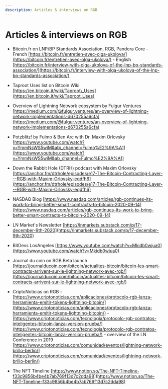 ```yaml
---
description: Articles & interviews on RGB
---
```


# Articles & interviews on RGB

* Bitcoin.fr on LNP/BP Standards Association, RGB, Pandora Core - French [https://bitcoin.fr/entretien-avec-olga-ukolova/](https://bitcoin.fr/entretien-avec-olga-ukolova/) - English [https://bitcoin.fr/interview-with-olga-ukolova-of-the-lnp-bp-standards-association/](https://bitcoin.fr/interview-with-olga-ukolova-of-the-lnp-bp-standards-association/) 
* Taproot Uses list on Bitcoin Wiki [https://en.bitcoin.it/wiki/Taproot\_Uses](https://en.bitcoin.it/wiki/Taproot_Uses) 
* Overview of Lightning Network ecosystem by Fulgur Ventures [https://medium.com/@fulgur.ventures/an-overview-of-lightning-network-implementations-d670255a6cfa](https://medium.com/@fulgur.ventures/an-overview-of-lightning-network-implementations-d670255a6cfa) 
* Potzblitz! by Fulmo & Ben Arc with Dr. Maxim Orlovsky [https://www.youtube.com/watch?v=YmmNsWS5wiM&ab\_channel=Fulmo%E2%9A%A1](https://www.youtube.com/watch?v=YmmNsWS5wiM&ab_channel=Fulmo%E2%9A%A1) 
* Down the Rabbit Hole \(DTRH\) podcast with Maxim Orlovsky [https://anchor.fm/dtrhole/episodes/e17-The-Bitcoin-Contracting-Layer---RGB-with-Maxim-Orlovsky-eqdfh6](https://anchor.fm/dtrhole/episodes/e17-The-Bitcoin-Contracting-Layer---RGB-with-Maxim-Orlovsky-eqdfh6)

* NASDAQ Blog [https://www.nasdaq.com/articles/rgb-continues-its-work-to-bring-better-smart-contracts-to-bitcoin-2020-09-14](https://www.nasdaq.com/articles/rgb-continues-its-work-to-bring-better-smart-contracts-to-bitcoin-2020-09-14) 
* LN Market's Newsletter [https://lnmarkets.substack.com/p/17-december-9th-2020](https://lnmarkets.substack.com/p/17-december-9th-2020) 
* BitDevs LosAngeles [https://www.youtube.com/watch?v=Mkidb0wjua0](https://www.youtube.com/watch?v=Mkidb0wjua0)

* Journal du coin on RGB Beta launch [https://journalducoin.com/bitcoin/actualites-bitcoin/bitcoin-les-smart-contracts-arrivent-sur-le-lightning-network-avec-rgb/](https://journalducoin.com/bitcoin/actualites-bitcoin/bitcoin-les-smart-contracts-arrivent-sur-le-lightning-network-avec-rgb/) 
* CriptoNoticias on RGB -  [https://www.criptonoticias.com/aplicaciones/protocolo-rgb-lanza-herramienta-emitir-tokens-lightning-bitcoin/](https://www.criptonoticias.com/aplicaciones/protocolo-rgb-lanza-herramienta-emitir-tokens-lightning-bitcoin/) - [https://www.criptonoticias.com/tecnologia/protocolo-rgb-contratos-inteligentes-bitcoin-lanza-version-prueba/](https://www.criptonoticias.com/tecnologia/protocolo-rgb-contratos-inteligentes-bitcoin-lanza-version-prueba/) - overview of the LN Conference in 2019 [https://www.criptonoticias.com/comunidad/eventos/lightning-network-brillo-berlin/](https://www.criptonoticias.com/comunidad/eventos/lightning-network-brillo-berlin/) 
* The NFT Timeline [https://www.notion.so/The-NFT-Timeline-f33c9856b4be4b7ab769f13d7c2dda98](https://www.notion.so/The-NFT-Timeline-f33c9856b4be4b7ab769f13d7c2dda98) 




